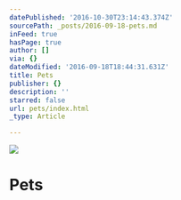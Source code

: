 ```yaml
---
datePublished: '2016-10-30T23:14:43.374Z'
sourcePath: _posts/2016-09-18-pets.md
inFeed: true
hasPage: true
author: []
via: {}
dateModified: '2016-09-18T18:44:31.631Z'
title: Pets
publisher: {}
description: ''
starred: false
url: pets/index.html
_type: Article

---
```

![](https://the-grid-user-content.s3-us-west-2.amazonaws.com/0761725d-0ed8-41b0-af35-71e659f4891e.jpg)

# Pets